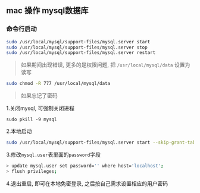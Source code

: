 ## mac 操作 mysql数据库

### 命令行启动

```bash
sudo /usr/local/mysql/support-files/mysql.server start
sudo /usr/local/mysql/support-files/mysql.server stop
sudo /usr/local/mysql/support-files/mysql.server restart
```

> 如果期间出现错误, 更多的是权限问题, 把 `/usr/local/mysql/data` 设置为读写

```bash
sudo chmod -R 777 /usr/local/mysql/data
```

> 如果忘记了密码

1.关闭mysql, 可强制关闭进程

```undefined
sudo pkill -9 mysql
```

2.本地启动

```bash
sudo /usr/local/mysql/support-files/mysql.server start --skip-grant-tables
```

3.修改`mysql.user`表里面的`password`字段

```bash
> update mysql.user set password='' where host='localhost';
> flush privileges;
```

4.退出重启, 即可在本地免密登录, 之后按自己需求设置相应的用户密码


